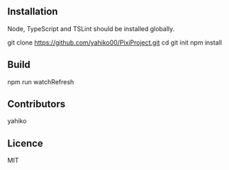 ## Installation ##
Node, TypeScript and TSLint should be installed globally.

git clone https://github.com/yahiko00/PixiProject.git <new folder>
cd <new folder>
git init
npm install

## Build ##
npm run watchRefresh

## Contributors ##
yahiko

## Licence ##
MIT
